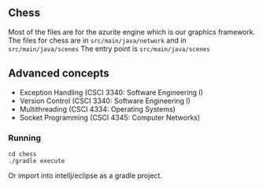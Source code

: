 ## Chess

Most of the files are for the azurite engine which is our graphics framework.
The files for chess are in `src/main/java/network`
and in `src/main/java/scenes`
The entry point is `src/main/java/scenes`

## Advanced concepts
- Exception Handling (CSCI 3340: Software Engineering I)
- Version Control (CSCI 3340: Software Engineering I)
- Multithreading (CSCI 4334: Operating Systems)
- Socket Programming (CSCI 4345: Computer Networks)

### Running

```
cd chess
./gradle execute
```

Or import into intellj/eclipse as a gradle project.
